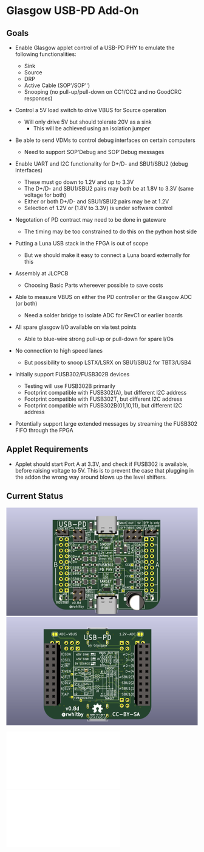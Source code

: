 # Glasgow USB-PD Add-On

## Goals

- Enable Glasgow applet control of a USB-PD PHY to emulate the following functionalities:
  - Sink
  - Source
  - DRP
  - Active Cable (SOP'/SOP'')
  - Snooping (no pull-up/pull-down on CC1/CC2 and no GoodCRC responses)

- Control a 5V load switch to drive VBUS for Source operation
  - Will only drive 5V but should tolerate 20V as a sink
    - This will be achieved using an isolation jumper

- Be able to send VDMs to control debug interfaces on certain computers
  - Need to support SOP'Debug and SOP'Debug messages

- Enable UART and I2C functionality for D+/D- and SBU1/SBU2 (debug interfaces)
  - These must go down to 1.2V and up to 3.3V
  - The D+/D- and SBU1/SBU2 pairs may both be at 1.8V to 3.3V (same voltage for both)
  - Either or both D+/D- and SBU1/SBU2 pairs may be at 1.2V
  - Selection of 1.2V or (1.8V to 3.3V) is under software control

- Negotation of PD contract may need to be done in gateware
  - The timing may be too constrained to do this on the python host side

- Putting a Luna USB stack in the FPGA is out of scope
  - But we should make it easy to connect a Luna board externally for this

- Assembly at JLCPCB
  - Choosing Basic Parts whereever possible to save costs

- Able to measure VBUS on either the PD controller or the Glasgow ADC (or both)
  - Need a solder bridge to isolate ADC for RevC1 or earlier boards

- All spare glasgow I/O available on via test points
  - Able to blue-wire strong pull-up or pull-down for spare I/Os

- No connection to high speed lanes
  - But possibility to snoop LSTX/LSRX on SBU1/SBU2 for TBT3/USB4

- Initially support FUSB302/FUSB302B devices
  - Testing will use FUSB302B primarily
  - Footprint compatible with FUSB302(A), but different I2C address
  - Footprint compatible with FUSB302T, but different I2C address
  - Footprint compatible with FUSB302B(01,10,11), but different I2C address

- Potentially support large extended messages by streaming the FUSB302 FIFO through the FPGA

## Applet Requirements

- Applet should start Port A at 3.3V, and check if FUSB302 is
  available, before raising voltage to 5V.  This is to prevent the
  case that plugging in the addon the wrong way around blows up the
  level shifters.

## Current Status

![front](./usb-pd-addon-front.png)
![back](./usb-pd-addon-back.png)

![schematic](./usb-pd-addon.pdf)
![pcb](./usb-pd-addon-pcb.pdf)
